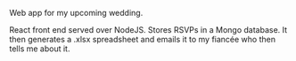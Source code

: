 Web app for my upcoming wedding.

React front end served over NodeJS. Stores RSVPs in a Mongo database. It then generates a .xlsx spreadsheet and emails it to my fianc&eacute;e who then tells me about it.